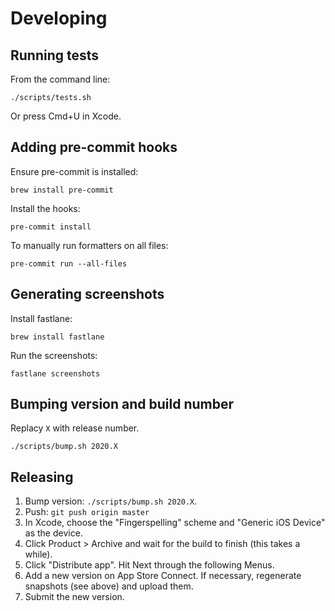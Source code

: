 # Developing

## Running tests

From the command line:

```
./scripts/tests.sh
```

Or press Cmd+U in Xcode.

## Adding pre-commit hooks

Ensure pre-commit is installed:

```
brew install pre-commit
```

Install the hooks:

```
pre-commit install
```

To manually run formatters on all files:

```
pre-commit run --all-files
```

## Generating screenshots

Install fastlane:

```
brew install fastlane
```

Run the screenshots:

```
fastlane screenshots
```

## Bumping version and build number

Replacy `X` with release number.

```
./scripts/bump.sh 2020.X
```

## Releasing

1. Bump version: `./scripts/bump.sh 2020.X`.
1. Push: `git push origin master`
1. In Xcode, choose the "Fingerspelling" scheme and "Generic iOS Device" as the device.
1. Click Product > Archive and wait for the build to finish (this takes a while).
1. Click "Distribute app". Hit Next through the following Menus.
1. Add a new version on App Store Connect. If necessary, regenerate snapshots (see above) and upload them.
1. Submit the new version.
